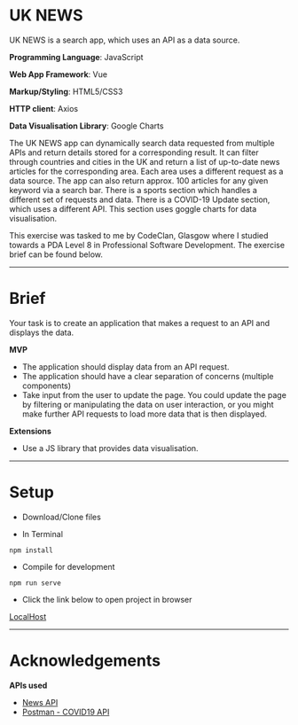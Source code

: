 # UK NEWS

UK NEWS is a search app, which uses an API as a data source.

**Programming Language**: JavaScript

**Web App Framework**: Vue

**Markup/Styling**: HTML5/CSS3

**HTTP client**: Axios

**Data Visualisation Library**: Google Charts

The UK NEWS app can dynamically search data requested from multiple APIs and return details stored for a corresponding result. It can filter through countries and cities in the UK and return a list of up-to-date news articles for the corresponding area. Each area uses a different request as a data source. The app can also return approx. 100 articles for any given keyword via a search bar. There is a sports section which handles a different set of requests and data. There is a COVID-19 Update section, which uses a different API. This section uses goggle charts for data visualisation.

This exercise was tasked to me by CodeClan, Glasgow where I studied towards a PDA Level 8 in Professional Software Development. The exercise brief can be found below.

---

# Brief

Your task is to create an application that makes a request to an API and displays the data.

**MVP**

- The application should display data from an API request.
- The application should have a clear separation of concerns (multiple components)
- Take input from the user to update the page. You could update the page by filtering or manipulating the data on user interaction, or you might make further API requests to load more data that is then displayed.

**Extensions**

- Use a JS library that provides data visualisation.

---

# Setup

- Download/Clone files

- In Terminal

```
npm install
```

- Compile for development

```
npm run serve
```

- Click the link below to open project in browser

[LocalHost](http://localhost:8080/)

---

# Acknowledgements

**APIs used**

- [News API](https://newsapi.org/)
- [Postman - COVID19 API](https://documenter.getpostman.com/view/10808728/SzS8rjbc?version=latest)
